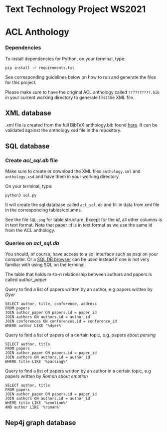 # Text Technology Project WS2021
# ACL Anthology

### Dependencies

To install dependencies for Python, on your terminal, type:

```
pip install -r requirements.txt
```

See corresponding guidelines below on how to run and generate the files for this project.

Please make sure to have the original ACL anthology called `??????????.bib` in your current
working directory to generate first the XML file.


## XML database

.xml file is created from the full BibTeX anthology.bib found [here](https://www.aclweb.org/anthology/anthology.bib.gz). It can be validated against the anthology.xsd file in the repository. 

## SQL database

### Create *acl_sql.db* file

Make sure to create or download the XML files `anthology.xml`
and `anthology.xsd` and have them in your working directory.

On your terminal, type:

```
python3 sql.py
```

It will create the sql database called `acl_sql.db` and
fill in data from xml file in the corresponding tables/columns.

See the file `SQL.png` for table structure. Except for the *id*,
all other columns is in text format. Note that paper id is in text format
as we use the same id from the ACL anthology.

### Queries on *acl_sql.db*

You should, of course, have access to a sql interface such as *psql* on your computer.
Or a [SQL DB browser](https://sqlitebrowser.org/) can be used instead if one is not very familiar
with using SQL on the terminal.

The table that holds m-to-n relationship between authors and papers is called *author_paper*

Query to find a list of papers written by an author, e.g papers written by *Dyer*
```
SELECT author, title, conference, address
FROM papers 
JOIN author_paper ON papers.id = paper_id
JOIN authors ON authors.id = author_id
JOIN conferences ON conferences.id = conference_id
WHERE author LIKE '%dyer%'
```


Query to find a list of papers of a certain topic, e.g. papers about *parsing*
```
SELECT author, title
FROM papers 
JOIN author_paper ON papers.id = paper_id
JOIN authors ON authors.id = author_id
WHERE title LIKE '%parsing%'
```


Query to find a list of papers written by an author in a certain topic, e.g papers written by *Roman* about *emotion*
```
SELECT author, title
FROM papers 
JOIN author_paper ON papers.id = paper_id
JOIN authors ON authors.id = author_id
WHERE title LIKE '%emotion%'
AND author LIKE '%roman%'
```



## Nep4j graph database





